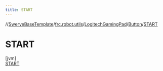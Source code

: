 ```yaml
---
title: START
---
```

//[SwerveBaseTemplate](../../../../../index.html)/[frc.robot.utils](../../../index.html)/[LogitechGamingPad](../../index.html)/[Button](../index.html)/[START](index.html)



# START



[jvm]\
[START](index.html)


